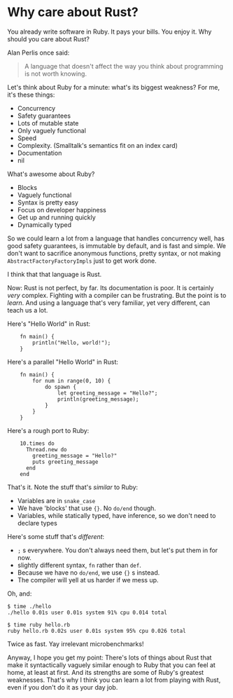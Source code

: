 Why care about Rust?
====================

You already write software in Ruby. It pays your bills. You enjoy it.
Why should you care about Rust?

Alan Perlis once said:

> A language that doesn't affect the way you think about programming is
> not worth knowing.

Let's think about Ruby for a minute: what's its biggest weakness? For
me, it's these things:

-   Concurrency
-   Safety guarantees
-   Lots of mutable state
-   Only vaguely functional
-   Speed
-   Complexity. (Smalltalk's semantics fit on an index card)
-   Documentation
-   nil

What's awesome about Ruby?

-   Blocks
-   Vaguely functional
-   Syntax is pretty easy
-   Focus on developer happiness
-   Get up and running quickly
-   Dynamically typed

So we could learn a lot from a language that handles concurrency well,
has good safety guarantees, is immutable by default, and is fast and
simple. We don't want to sacrifice anonymous functions, pretty syntax,
or not making `AbstractFactoryFactoryImpls` just to get work done.

I think that that language is Rust.

Now: Rust is not perfect, by far. Its documentation is poor. It is
certainly *very* complex. Fighting with a compiler can be frustrating.
But the point is to *learn*. And using a language that's very familiar,
yet very different, can teach us a lot.

Here's "Hello World" in Rust:

~~~ {.rust}
    fn main() {
        println("Hello, world!");
    }
~~~

Here's a parallel "Hello World" in Rust:

~~~ {.rust}
    fn main() {
        for num in range(0, 10) {
            do spawn {
                let greeting_message = "Hello?";
                println(greeting_message);
            }
        }
    }
~~~

Here's a rough port to Ruby:


~~~ {.ruby}
    10.times do
      Thread.new do
        greeting_message = "Hello?"
        puts greeting_message
      end
    end
~~~

That's it. Note the stuff that's *similar* to Ruby:

-   Variables are in `snake_case`
-   We have 'blocks' that use `{}`. No `do/end` though.
-   Variables, while statically typed, have inference, so we don't need
    to declare types

Here's some stuff that's *different*:

-   `;` s everywhere. You don't always need them, but let's put them in
    for now.
-   slightly different syntax, `fn` rather than `def`.
-   Because we have no `do/end`, we use `{}` s instead.
-   The compiler will yell at us harder if we mess up.

Oh, and:

    $ time ./hello
    ./hello 0.01s user 0.01s system 91% cpu 0.014 total

    $ time ruby hello.rb
    ruby hello.rb 0.02s user 0.01s system 95% cpu 0.026 total

Twice as fast. Yay irrelevant microbenchmarks!

Anyway, I hope you get my point: There's lots of things about Rust that
make it syntactically vaguely similar enough to Ruby that you can feel
at home, at least at first. And its strengths are some of Ruby's
greatest weaknesses. That's why I think you can learn a lot from playing
with Rust, even if you don't do it as your day job.

